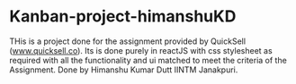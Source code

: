 # Kanban-project-himanshuKD
THis is a project done for the assignment provided by QuickSell (www.quicksell.co). 
Its is done purely in reactJS with css stylesheet as required with all the functionality and ui matched to meet the criteria of the Assignment.
Done by Himanshu Kumar Dutt 
IINTM Janakpuri.
